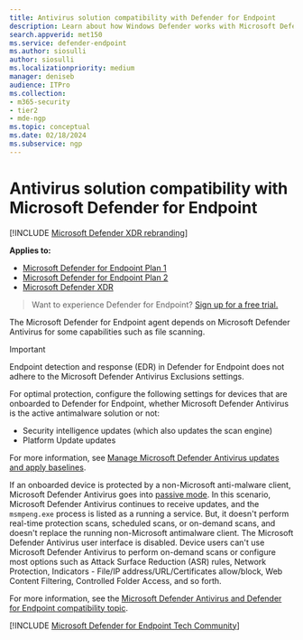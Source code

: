 ```yaml
---
title: Antivirus solution compatibility with Defender for Endpoint
description: Learn about how Windows Defender works with Microsoft Defender for Endpoint. Also learn how Defender for Endpoint works when a third-party anti-malware client is used.
search.appverid: met150
ms.service: defender-endpoint
ms.author: siosulli
author: siosulli
ms.localizationpriority: medium
manager: deniseb
audience: ITPro
ms.collection: 
- m365-security
- tier2
- mde-ngp
ms.topic: conceptual
ms.date: 02/18/2024
ms.subservice: ngp
---
```


# Antivirus solution compatibility with Microsoft Defender for Endpoint

[!INCLUDE [Microsoft Defender XDR rebranding](../../includes/microsoft-defender.md)]

**Applies to:**
- [Microsoft Defender for Endpoint Plan 1](https://go.microsoft.com/fwlink/p/?linkid=2154037)
- [Microsoft Defender for Endpoint Plan 2](https://go.microsoft.com/fwlink/p/?linkid=2154037)
- [Microsoft Defender XDR](https://go.microsoft.com/fwlink/?linkid=2118804)

> Want to experience Defender for Endpoint? [Sign up for a free trial.](https://signup.microsoft.com/create-account/signup?products=7f379fee-c4f9-4278-b0a1-e4c8c2fcdf7e&ru=https://aka.ms/MDEp2OpenTrial?ocid=docs-wdatp-defendercompat-abovefoldlink)

The Microsoft Defender for Endpoint agent depends on Microsoft Defender Antivirus for some capabilities such as file scanning.

> [!IMPORTANT]
> Endpoint detection and response (EDR) in Defender for Endpoint does not adhere to the Microsoft Defender Antivirus Exclusions settings.

For optimal protection, configure the following settings for devices that are onboarded to Defender for Endpoint, whether Microsoft Defender Antivirus is the active antimalware solution or not:

- Security intelligence updates (which also updates the scan engine)
- Platform Update updates

For more information, see [Manage Microsoft Defender Antivirus updates and apply baselines](microsoft-defender-antivirus-updates.md).

If an onboarded device is protected by a non-Microsoft anti-malware client, Microsoft Defender Antivirus goes into [passive mode](/microsoft-365/security/defender-endpoint/microsoft-defender-antivirus-compatibility). In this scenario, Microsoft Defender Antivirus continues to receive updates, and the `msmpeng.exe` process is listed as a running a service. But, it doesn't perform real-time protection scans, scheduled scans, or on-demand scans, and doesn't replace the running non-Microsoft antimalware client. The Microsoft Defender Antivirus user interface is disabled. Device users can't use Microsoft Defender Antivirus to perform on-demand scans or configure most options such as Attack Surface Reduction (ASR) rules, Network Protection, Indicators - File/IP address/URL/Certificates allow/block, Web Content Filtering, Controlled Folder Access, and so forth. 

For more information, see the [Microsoft Defender Antivirus and Defender for Endpoint compatibility topic](microsoft-defender-antivirus-compatibility.md).

[!INCLUDE [Microsoft Defender for Endpoint Tech Community](../../includes/defender-mde-techcommunity.md)]

